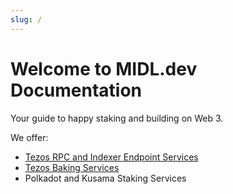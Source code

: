 ```yaml
---
slug: /
---
```


# Welcome to MIDL.dev Documentation

Your guide to happy staking and building on Web 3.

We offer:

* [Tezos RPC and Indexer Endpoint Services](tezos-endpoints)
* [Tezos Baking Services](tezos-baking)
* Polkadot and Kusama Staking Services
